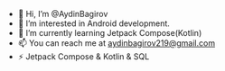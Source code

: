 - 👋 Hi, I’m @AydinBagirov
- 👀 I’m interested in Android development.
- 🌱 I’m currently learning Jetpack Compose(Kotlin)
- 📫 You can reach me at aydinbagirov219@gmail.com
- ⚡ Jetpack Compose & Kotlin & SQL